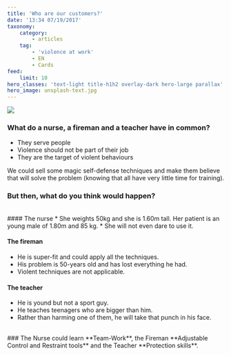 ```yaml
---
title: 'Who are our customers?'
date: '13:34 07/19/2017'
taxonomy:
    category:
        - articles
    tag:
        - 'violence at work'
        - EN
        - Cards
feed:
    limit: 10
hero_classes: 'text-light title-h1h2 overlay-dark hero-large parallax'
hero_image: unsplash-text.jpg
---
```


![](https://yoursafety.training/images/my-customers.jpg)
### **What do a nurse, a fireman and a teacher have in common?**

* They serve people
* Violence should not be part of their job
* They are the target of violent behaviours


We could sell some magic self-defense techniques and make them believe that will solve the problem (knowing that all have very little time for training).

### **But then, what do you think would happen?**  
<br>
#### The nurse
* She weights 50kg and she is 1.60m tall. Her patient is an young male of 1.80m and 85 kg.
* She will not even dare to use it.

#### The fireman
* He is super-fit and could apply all the techniques.
* His problem is 50-years old and has lost everything he had.
* Violent techniques are not applicable.

#### The teacher
* He is yound but not a sport guy.
* He teaches teenagers who are bigger than him.
* Rather than harming one of them, he will take that punch in his face.

<br>
### The Nurse could learn **Team-Work**, the Fireman **Adjustable Control and Restraint tools** and the Teacher **Protection skills**.